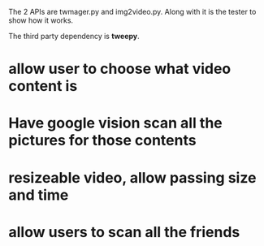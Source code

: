 The 2 APIs are twmager.py and img2video.py. Along with it is the tester to show how it works. 

The third party dependency is **tweepy**.

# allow user to choose what video content is

# Have google vision scan all the pictures for those contents

# resizeable video, allow passing size and time

# allow users to scan all the friends